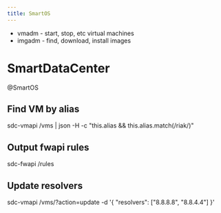 ```yaml
---
title: SmartOS
---
```



* vmadm - start, stop, etc virtual machines
* imgadm - find, download, install images




# SmartDataCenter
@SmartOS

Find VM by alias
----------------



 sdc-vmapi /vms | json -H -c "this.alias &amp;&amp; this.alias.match(/riak/)"

Output fwapi rules
------------------



 sdc-fwapi /rules

Update resolvers
----------------



 sdc-vmapi  /vms/<uuid>?action=update -d '{ "resolvers": ["8.8.8.8", "8.8.4.4"] }'

